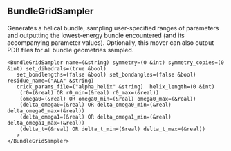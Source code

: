## BundleGridSampler
Generates a helical bundle, sampling user-specified ranges of parameters and outputting the lowest-energy bundle encountered (and its accompanying parameter values).  Optionally, this mover can also output PDB files for all bundle geometries sampled.

```
<BundleGridSampler name=(&string) symmetry=(0 &int) symmetry_copies=(0 &int) set_dihedrals=(true &bool)
   set_bondlengths=(false &bool) set_bondangles=(false &bool) residue_name=("ALA" &string)
   crick_params_file=("alpha_helix" &string)  helix_length=(0 &int)
    (r0=(&real) OR r0_min=(&real) r0_max=(&real))
    (omega0=(&real) OR omega0_min=(&real) omega0_max=(&real))
    (delta_omega0=(&real) OR delta_omega0_min=(&real) delta_omega0_max=(&real))
    (delta_omega1=(&real) OR delta_omega1_min=(&real) delta_omega1_max=(&real))
    (delta_t=(&real) OR delta_t_min=(&real) delta_t_max=(&real))
   >
</BundleGridSampler>
```